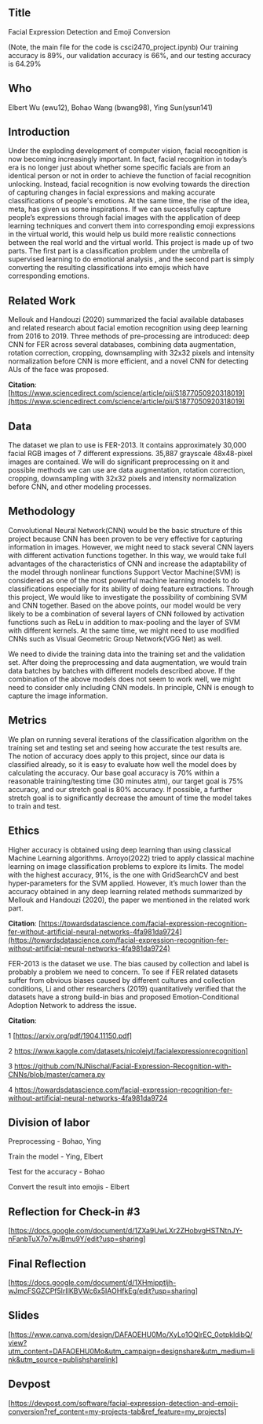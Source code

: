 ##  **Title**
Facial Expression Detection and Emoji Conversion

(Note, the main file for the code is csci2470_project.ipynb)
Our training accuracy is 89%, our validation accuracy is 66%, and our testing accuracy is 64.29%

 
## **Who**
Elbert Wu (ewu12), Bohao Wang (bwang98), Ying Sun(ysun141)
 
 
## **Introduction**
Under the exploding development of computer vision, facial recognition is now becoming increasingly important. In fact, facial recognition in today’s era is no longer just about whether some specific facials are from an identical person or not in order to achieve the function of facial recognition unlocking. Instead, facial recognition is now evolving towards the direction of capturing changes in facial expressions and making accurate classifications of people's emotions. At the same time, the rise of the idea, meta, has given us some inspirations. If we can successfully capture people’s expressions through facial images with the application of deep learning techniques and convert them into corresponding emoji expressions in the virtual world, this would help us build more realistic connections between the real world and the virtual world. This project is made up of two parts. The first part is a classification problem under the umbrella of supervised learning to do emotional analysis , and the second part is simply converting the resulting classifications into emojis which have corresponding emotions.



## **Related Work**
Mellouk and Handouzi (2020) summarized the facial available databases and related research about facial emotion recognition using deep learning from 2016 to 2019. Three methods of pre-processing are introduced: deep CNN for FER across several databases, combining data augmentation, rotation correction, cropping, downsampling with 32x32 pixels and intensity normalization before CNN is more efficient, and a novel CNN for detecting AUs of the face was proposed. 

**Citation**: [https://www.sciencedirect.com/science/article/pii/S1877050920318019](https://www.sciencedirect.com/science/article/pii/S1877050920318019)
 
 
## **Data**
The dataset we plan to use is FER-2013. It contains approximately 30,000 facial RGB images of 7 different expressions. 35,887 grayscale 48x48-pixel images are contained. We will do significant preprocessing on it and possible methods we can use are data augmentation, rotation correction, cropping, downsampling with 32x32 pixels and intensity normalization before CNN, and other modeling processes.
 
 
## **Methodology**
Convolutional Neural Network(CNN) would be the basic structure of this project because CNN has been proven to be very effective for capturing information in images. However, we might need to stack several CNN layers with different activation functions together. In this way, we would take full advantages of the characteristics of CNN and increase the adaptability of the model through nonlinear functions
Support Vector Machine(SVM) is considered as one of the most powerful machine learning models to do classifications especially for its ability of doing feature extractions. Through this project, We would like to investigate the possibility of combining SVM and CNN together. 
Based on the above points, our model would be very likely to be a combination of several layers of CNN followed by activation functions such as ReLu in addition to max-pooling and the layer of SVM with different kernels. At the same time, we might need to use modified CNNs such as Visual Geometric Group Network(VGG Net) as well. 

We need to divide the training data into the training set and the validation set. After doing the preprocessing and data augmentation, we would train data batches by batches with different models described above. If the combination of the above models does not seem to work well, we might need to consider only including CNN models. In principle, CNN is enough to capture the image information. 


## **Metrics**
We plan on running several iterations of the classification algorithm on the training set and testing set and seeing how accurate the test results are. The notion of accuracy does apply to this project, since our data is classified already, so it is easy to evaluate how well the model does by calculating the accuracy. Our base goal accuracy is 70% within a reasonable training/testing time (30 minutes atm), our target goal is 75% accuracy, and our stretch goal is 80% accuracy. If possible, a further stretch goal is to significantly decrease the amount of time the model takes to train and test.
 
 
## **Ethics**
Higher accuracy is obtained using deep learning than using classical Machine Learning algorithms. Arroyo(2022) tried to apply classical machine learning on image classification problems to explore its limits. The model with the highest accuracy, 91%, is the one with GridSearchCV and best hyper-parameters for the SVM applied. However, it’s much lower than the accuracy obtained in any deep learning related methods summarized by Mellouk and Handouzi (2020), the paper we mentioned in the related work part. 

**Citation**: [https://towardsdatascience.com/facial-expression-recognition-fer-without-artificial-neural-networks-4fa981da9724](https://towardsdatascience.com/facial-expression-recognition-fer-without-artificial-neural-networks-4fa981da9724)
 
FER-2013 is the dataset we use. The bias caused by collection and label is probably a problem we need to concern. To see if FER related datasets suffer from obvious biases caused by different cultures and collection conditions, Li and other researchers (2019) quantitatively verified that the datasets have a strong build-in bias and proposed Emotion-Conditional Adoption Network to address the issue. 

**Citation**:


1 [https://arxiv.org/pdf/1904.11150.pdf]

2 https://www.kaggle.com/datasets/nicolejyt/facialexpressionrecognition]

3 https://github.com/NJNischal/Facial-Expression-Recognition-with-CNNs/blob/master/camera.py

4 https://towardsdatascience.com/facial-expression-recognition-fer-without-artificial-neural-networks-4fa981da9724
 
 
## **Division of labor** 
Preprocessing - Bohao, Ying

Train the model - Ying, Elbert

Test for the accuracy - Bohao

Convert the result into emojis - Elbert


## Reflection for Check-in #3
[https://docs.google.com/document/d/1ZXa9UwLXr2ZHobvgHSTNtnJY-nFanbTuX7o7wJBmu9Y/edit?usp=sharing]

## Final Reflection
[https://docs.google.com/document/d/1XHmipptljh-wJmcFSGZCPf5lrIlKBVWc6x5IAOHfkEg/edit?usp=sharing]

## Slides
[https://www.canva.com/design/DAFAOEHU0Mo/XyLo1OQlrEC_0otpkldibQ/view?utm_content=DAFAOEHU0Mo&utm_campaign=designshare&utm_medium=link&utm_source=publishsharelink]

## Devpost
[https://devpost.com/software/facial-expression-detection-and-emoji-conversion?ref_content=my-projects-tab&ref_feature=my_projects]

